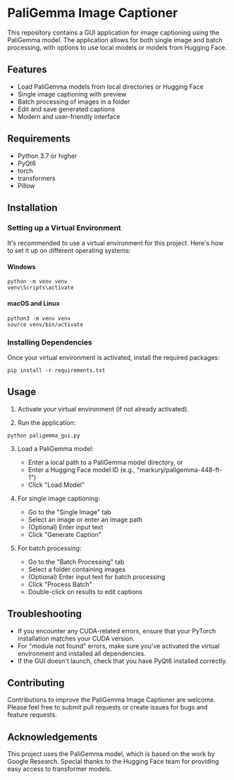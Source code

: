 # PaliGemma Image Captioner

This repository contains a GUI application for image captioning using the PaliGemma model. The application allows for both single image and batch processing, with options to use local models or models from Hugging Face.

## Features

- Load PaliGemma models from local directories or Hugging Face
- Single image captioning with preview
- Batch processing of images in a folder
- Edit and save generated captions
- Modern and user-friendly interface

## Requirements

- Python 3.7 or higher
- PyQt6
- torch
- transformers
- Pillow

## Installation

### Setting up a Virtual Environment

It's recommended to use a virtual environment for this project. Here's how to set it up on different operating systems:

#### Windows

```
python -m venv venv
venv\Scripts\activate
```

#### macOS and Linux

```
python3 -m venv venv
source venv/bin/activate
```

### Installing Dependencies

Once your virtual environment is activated, install the required packages:

```
pip install -r requirements.txt
```

## Usage

1. Activate your virtual environment (if not already activated).

2. Run the application:

```
python paligemma_gui.py
```

3. Load a PaliGemma model:
   - Enter a local path to a PaliGemma model directory, or
   - Enter a Hugging Face model ID (e.g., "markury/paligemma-448-ft-1")
   - Click "Load Model"

4. For single image captioning:
   - Go to the "Single Image" tab
   - Select an image or enter an image path
   - (Optional) Enter input text
   - Click "Generate Caption"

5. For batch processing:
   - Go to the "Batch Processing" tab
   - Select a folder containing images
   - (Optional) Enter input text for batch processing
   - Click "Process Batch"
   - Double-click on results to edit captions

## Troubleshooting

- If you encounter any CUDA-related errors, ensure that your PyTorch installation matches your CUDA version.
- For "module not found" errors, make sure you've activated the virtual environment and installed all dependencies.
- If the GUI doesn't launch, check that you have PyQt6 installed correctly.

## Contributing

Contributions to improve the PaliGemma Image Captioner are welcome. Please feel free to submit pull requests or create issues for bugs and feature requests.

## Acknowledgements

This project uses the PaliGemma model, which is based on the work by Google Research. Special thanks to the Hugging Face team for providing easy access to transformer models.